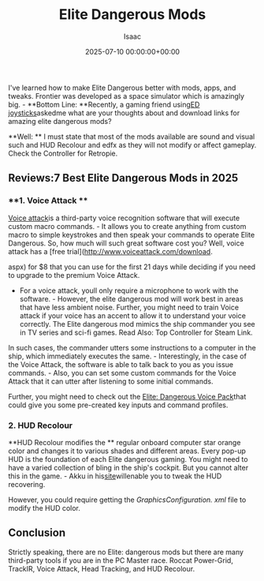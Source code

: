 ﻿---
title: Elite Dangerous Mods
description: I've learned how to make Elite Dangerous better with mods, apps, and tweaks. Frontier was developed as a space simulator which is amazingly big. - Bottom Line...
slug: /elite-dangerous-mods/
date: 2025-07-10 00:00:00+00:00
lastmod: 2025-07-10 00:00:00+03:00
author: Isaac
categories:

- Controllers
tags:

- controllers

- best

- elite
layout: post
---

I've learned how to make Elite Dangerous better with mods, apps, and tweaks. Frontier was developed as a space simulator which is amazingly big. - **Bottom Line: **Recently, a gaming friend using[ED joysticks](https://pestpolicy.com/[best](https://pestpolicy.com/best-hotas-joysticks/)-joystick-for-[elite](https://pestpolicy.com/xbox-one-elite-controller-review/)-dangerous/)askedme what are your thoughts about and download links for amazing elite dangerous mods?

**Well: ** I must state that most of the mods available are sound and visual such and HUD Recolour and edfx as they will not modify or affect gameplay. Check the Controller for Retropie.

##  Reviews:7 Best Elite Dangerous Mods in 2025

###  **1. Voice Attack **

[Voice attack](http://voiceattack.com/)is a third-party voice recognition software that will execute custom macro commands. - It allows you to create anything from custom macro to simple keystrokes and then speak your commands to operate Elite Dangerous. So, how much will such great software cost you? Well, voice attack has a [free trial](http://www.voiceattack.com/download.

aspx) for $8 that you can use for the first 21 days while deciding if you need to upgrade to the premium Voice Attack.

- For a voice attack, youll only require a microphone to work with the software. - However, the elite dangerous mod will work best in areas that have less ambient noise. Further, you might need to train Voice attack if your voice has an accent to allow it to understand your voice correctly. The Elite dangerous mod mimics the ship commander you see in TV series and sci-fi games. Read Also: Top Controller for Steam Link.

In such cases, the commander utters some instructions to a computer in the ship, which immediately executes the same. - Interestingly, in the case of the Voice Attack, the software is able to talk back to you as you issue commands. - Also, you can set some custom commands for the Voice Attack that it can utter after listening to some initial commands.

Further, you might need to check out the [Elite: Dangerous Voice Pack](http://www.elitedangerousvoicepack.com/)that could give you some pre-created key inputs and command profiles.

###  **2. HUD Recolour**

**HUD Recolour modifies the ** regular onboard computer star orange color and changes it to various shades and different areas. Every pop-up HUD is the foundation of each Elite dangerous gaming. You might need to have a varied collection of bling in the ship's cockpit. But you cannot alter this in the game. - Akku in his[site](http://arkku.com/elite/hud_editor/)willenable you to tweak the HUD recovering.

However, you could require getting the *GraphicsConfiguration. xml* file to modify the HUD color.

##  Conclusion

Strictly speaking, there are no Elite: dangerous mods but there are many third-party tools if you are in the PC Master race. Roccat Power-Grid, TrackIR, Voice Attack, Head Tracking, and HUD Recolour.
